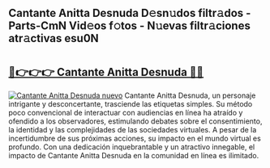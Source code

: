 ## Cantante Anitta Desnuda D𝚎sn𝚞dos filtr𝚊dos - Parts-CmN Vid𝚎os f𝚘tos - N𝚞evas filtr𝚊ciones atr𝚊ctivas esu0N

# <h2><a href="http://mb60h7.tromn.icu/?c=Cantante+Anitta+Desnuda">🔗👉👉👉 Cantante Anitta Desnuda 🔗🔗</a></h2>

[![Cantante Anitta Desnuda nuevo](https://i.imgur.com/pEAQMta.gif)](http://mb60h7.tromn.icu/?c=Cantante+Anitta+Desnuda)
Cantante Anitta Desnuda, un personaje intrigante y desconcertante, trasciende las etiquetas simples. Su método poco convencional de interactuar con audiencias en línea ha atraído y ofendido a los observadores, estimulando debates sobre el consentimiento, la identidad y las complejidades de las sociedades virtuales. A pesar de la incertidumbre de sus próximas acciones, su impacto en el mundo virtual es profundo. Con una dedicación inquebrantable y un atractivo innegable, el impacto de Cantante Anitta Desnuda en la comunidad en línea es ilimitado.
